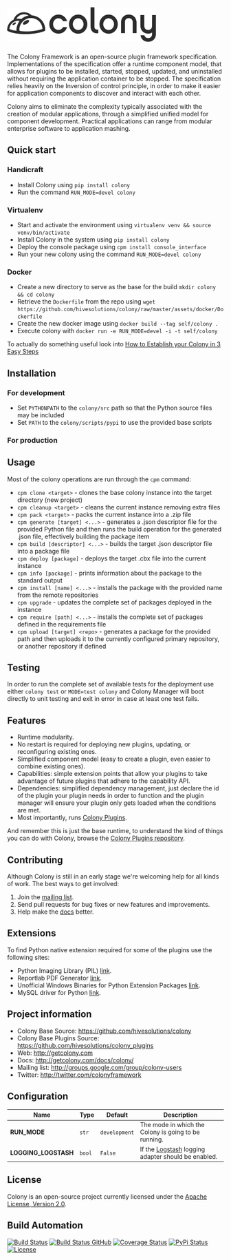 # [![Colony Framework](res/logo.png)](http://getcolony.com)

The Colony Framework is an open-source plugin framework specification. Implementations of the specification offer a runtime component model, that allows for plugins to be installed, started, stopped, updated, and uninstalled without requiring the application container to be stopped. The specification relies heavily on the Inversion of control principle, in order to make it easier for application components to discover and interact with each other.

Colony aims to eliminate the complexity typically associated with the creation of modular applications, through a simplified unified model for component development. Practical applications can range from modular enterprise software to application mashing.

## Quick start

### Handicraft

* Install Colony using `pip install colony`
* Run the command `RUN_MODE=devel colony`

### Virtualenv

* Start and activate the environment using `virtualenv venv && source venv/bin/activate`
* Install Colony in the system using `pip install colony`
* Deploy the console package using `cpm install console_interface`
* Run your new colony using the command `RUN_MODE=devel colony`

### Docker

* Create a new directory to serve as the base for the build `mkdir colony && cd colony`
* Retrieve the `Dockerfile` from the repo using `wget https://github.com/hivesolutions/colony/raw/master/assets/docker/Dockerfile`
* Create the new docker image using `docker build --tag self/colony .`
* Execute colony with `docker run -e RUN_MODE=devel -i -t self/colony`

To actually do something useful look into [How to Establish your Colony in 3 Easy Steps](http://getcolony.com/docs/colony/documentation_how_to_establish_your_colony_in_3_easy_steps.html)

## Installation

### For development

* Set `PYTHONPATH` to the `colony/src` path so that the Python source files may be included
* Set `PATH` to the `colony/scripts/pypi` to use the provided base scripts

### For production

## Usage

Most of the colony operations are run through the `cpm` command:

* `cpm clone <target>` - clones the base colony instance into the target directory (new project)
* `cpm cleanup <target>` - cleans the current instance removing extra files
* `cpm pack <target>` - packs the current instance into a .zip file
* `cpm generate [target] <...>` - generates a .json descriptor file for the provided Python file and then runs
the build operation for the generated .json file, effectively building the package item
* `cpm build [descriptor] <...>` - builds the target .json descriptor file into a package file
* `cpm deploy [package]` - deploys the target .cbx file into the current instance
* `cpm info [package]` - prints information about the package to the standard output
* `cpm install [name] <...>` - installs the package with the provided name from the remote repositories
* `cpm upgrade` - updates the complete set of packages deployed in the instance
* `cpm require [path] <...>` - installs the complete set of packages defined in the requirements file
* `cpm upload [target] <repo>` - generates a package for the provided path and then uploads it to the currently
configured primary repository, or another repository if defined

## Testing

In order to run the complete set of available tests for the deployment use either `colony test`
or `MODE=test colony` and Colony Manager will boot directly to unit testing and exit in error in
case at least one test fails.

## Features

* Runtime modularity.
* No restart is required for deploying new plugins, updating, or reconfiguring existing ones.
* Simplified component model (easy to create a plugin, even easier to combine existing ones).
* Capabilities: simple extension points that allow your plugins to take advantage of future plugins that adhere to the capability API.
* Dependencies: simplified dependency management, just declare the id of the plugin your plugin needs in order to function and the plugin manager will ensure your plugin only gets loaded when the conditions are met.
* Most importantly, runs [Colony Plugins](https://github.com/hivesolutions/colony_plugins).

And remember this is just the base runtime, to understand the kind of things you can do with Colony, browse the [Colony Plugins repository](https://github.com/hivesolutions/colony_plugins).

## Contributing

Although Colony is still in an early stage we're welcoming help for all kinds of work.
The best ways to get involved:

1. Join the [mailing list](http://groups.google.com/group/colony-users).
2. Send pull requests for bug fixes or new features and improvements.
3. Help make the [docs](http://getcolony.com/docs/colony/) better.

## Extensions

To find Python native extension required for some of the plugins use the following sites:

* Python Imaging Library (PIL) [link](https://pillow.readthedocs.io/).
* Reportlab PDF Generator [link](http://www.reportlab.com/).
* Unofficial Windows Binaries for Python Extension Packages [link](http://www.lfd.uci.edu/~gohlke/pythonlibs/).
* MySQL driver for Python [link](http://sourceforge.net/projects/mysql-python/).

## Project information

* Colony Base Source: https://github.com/hivesolutions/colony
* Colony Base Plugins Source: https://github.com/hivesolutions/colony_plugins
* Web: http://getcolony.com
* Docs: http://getcolony.com/docs/colony/
* Mailing list: http://groups.google.com/group/colony-users
* Twitter: http://twitter.com/colonyframework

## Configuration

| Name                 | Type   | Default       | Description                                                                           |
| -------------------- | ------ | ------------- | ------------------------------------------------------------------------------------- |
| **RUN_MODE**         | `str`  | `development` | The mode in which the Colony is going to be running.                                  |
| **LOGGING_LOGSTASH** | `bool` | `False`       | If the [Logstash](https://www.elastic.co/logstash) logging adapter should be enabled. |

## License

Colony is an open-source project currently licensed under the [Apache License, Version 2.0](http://www.apache.org/licenses/).

## Build Automation

[![Build Status](https://app.travis-ci.com/hivesolutions/colony.svg?branch=master)](https://travis-ci.com/github/hivesolutions/colony)
[![Build Status GitHub](https://github.com/hivesolutions/colony/workflows/Main%20Workflow/badge.svg)](https://github.com/hivesolutions/colony/actions)
[![Coverage Status](https://coveralls.io/repos/hivesolutions/colony/badge.svg?branch=master)](https://coveralls.io/r/hivesolutions/colony?branch=master)
[![PyPi Status](https://img.shields.io/pypi/v/colony.svg)](https://pypi.python.org/pypi/colony)
[![License](https://img.shields.io/badge/license-Apache%202.0-blue.svg)](https://www.apache.org/licenses/)
